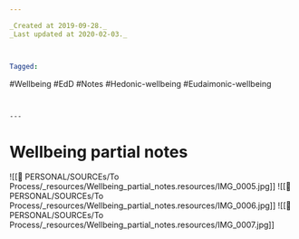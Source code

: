 ```yaml
---

_Created at 2019-09-28._
_Last updated at 2020-02-03._



Tagged: 
```
#Wellbeing #EdD #Notes #Hedonic-wellbeing #Eudaimonic-wellbeing
```


---
```


# Wellbeing partial notes


![[🏡 PERSONAL/SOURCEs/To Process/_resources/Wellbeing_partial_notes.resources/IMG_0005.jpg]]
![[🏡 PERSONAL/SOURCEs/To Process/_resources/Wellbeing_partial_notes.resources/IMG_0006.jpg]]
![[🏡 PERSONAL/SOURCEs/To Process/_resources/Wellbeing_partial_notes.resources/IMG_0007.jpg]]

